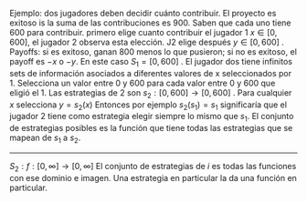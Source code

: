 Ejemplo: dos jugadores deben decidir cuánto contribuir. El proyecto es exitoso is la suma de las contribuciones es 900. Saben que cada uno tiene 600 para contribuir. primero elige cuanto contribuir el jugador 1 $x\in[0, 600]$, el jugador 2 observa esta elección. J2 elige después $y\in[0,600]$ . Payoffs: si es exitoso, ganan 800 menos lo que pusieron; si no es exitoso, el payoff es $-x$ o $-y$. 
En este caso $S_{1} = [0,600]$ . El jugador dos tiene infinitos sets de información asociados a diferentes valores de x seleccionados por 1. Selecciona un valor entre 0 y 600 para cada valor entre 0 y 600 que eligió el 1. Las estrategias de 2 son $s_{2}:[0,600]\to[0,600]$ . Para cualquier $x$ selecciona $y=s_{2}(x)$
Entonces por ejemplo $s_{2}(s_{1})=s_{1}$ significaría que el jugador 2 tiene como estrategia elegir siempre lo mismo que $s_1$.
El conjunto de estrategias posibles es la función que tiene todas las estrategias que se mapean de $s_{1}$ a $s_{2}$.

---

$S_{2}:f:[0,\infty]\to[0,\infty]$
El conjunto de estrategias de $i$ es todas las funciones con ese dominio e imagen.
Una estrategia en particular la da una función en particular.